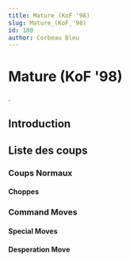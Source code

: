 ```yaml
---
title: Mature (KoF '98)
slug: Mature_(KoF_'98)
id: 180
author: Corbeau Bleu
---
```


# Mature (KoF '98)

.

## Introduction

## Liste des coups

### Coups Normaux

#### Choppes

### Command Moves

#### Special Moves

#### Desperation Move
